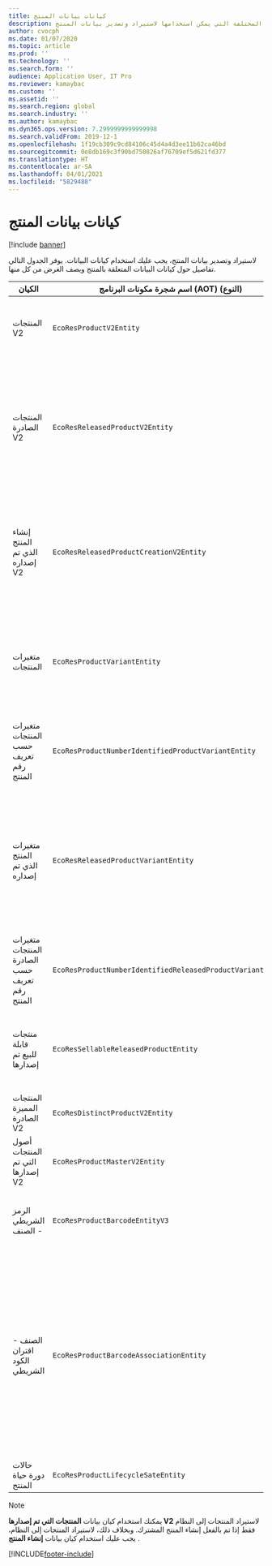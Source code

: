 ```yaml
---
title: كيانات بيانات المنتج
description: يوفر هذا الموضوع معلومات حول الكيانات المختلفة التي يمكن استخدامها لاستيراد وتصدير بيانات المنتج.
author: cvocph
ms.date: 01/07/2020
ms.topic: article
ms.prod: ''
ms.technology: ''
ms.search.form: ''
audience: Application User, IT Pro
ms.reviewer: kamaybac
ms.custom: ''
ms.assetid: ''
ms.search.region: global
ms.search.industry: ''
ms.author: kamaybac
ms.dyn365.ops.version: 7.2999999999999998
ms.search.validFrom: 2019-12-1
ms.openlocfilehash: 1f19cb309c9cd84106c45d4a4d3ee11b62ca46bd
ms.sourcegitcommit: 0e8db169c3f90bd750826af76709ef5d621fd377
ms.translationtype: HT
ms.contentlocale: ar-SA
ms.lasthandoff: 04/01/2021
ms.locfileid: "5829488"
---
```

# <a name="product-data-entities"></a>كيانات بيانات المنتج

[!include [banner](../includes/banner.md)]

لاستيراد وتصدير بيانات المنتج، يجب عليك استخدام كيانات البيانات. يوفر الجدول التالي تفاصيل حول كيانات البيانات المتعلقة بالمنتج ويصف الغرض من كل منها.

| الكيان | اسم شجرة مكونات البرنامج (AOT) (النوع) | الملاحظات |
|--------|-------------------------------------------|-------|
| المنتجات V2 | `EcoResProductV2Entity` | ويُستخدم هذا الكيان لاستيراد وتصدير المنتجات المتميزة والمنتجات الرئيسية. إنها تسمح للحصول على التحديثات. لا يدعم عمليات SQL المستندة إلى مجموعة. يتم تمكينه لبروتوكول البيانات المفتوحة (OData). |
| المنتجات الصادرة V2 | `EcoResReleasedProductV2Entity` | ويُستخدم هذا الكيان لاستيراد وتصدير المنتجات الصادرة‬، المنتجات المتميزة والمنتجات الرئيسية. إنها تسمح للحصول على التحديثات. يتطلب أن يتم إنشاء المنتج المشترك بالفعل. عند استيراد منتج جديد تم إصداره، يحدث إصدار للمنتج المشترك. وهناك أيضا كيانات منفصلة يمكن استخدامها لاستيراد وتصدير المنتجات الرئيسية التي تم إصدارها وإصدار متغيرات مميزه. لا يعتمد هذا الكيان عمليات SQL المستندة إلى مجموعة أو عمليات الحذف. تم تمكينه ل OData. |
| إنشاء المنتج الذي تم إصداره V2 | `EcoResReleasedProductCreationV2Entity` | يتم استخدام هذا الكيان لاستيراد المنتجات المشتركة والمنتجات التي تم إصدارها في خطوه واحدة. على الرغم من أنه يدعم الصادرات، إلا أن هذا الاستخدام غير مستحسن، لأن الغرض من الكيان هو إنشاء المنتج. لا يدعم التحديثات. يدعم مجموعة محدودة من الحقول (الحقول المتوفرة في مربع حوار إنشاء المنتج). لا يدعم عمليات SQL المستندة إلى مجموعة. لا يتم كشفها من خلال OData. |
| متغيرات المنتجات | `EcoResProductVariantEntity` | يتم استخدام هذا الكيان لاستيراد وتصدير متغيرات المنتجات المشتركة. إنها تسمح للحصول على التحديثات. وهو يتطلب إنشاء قيم الابعاد الفعلية. مفتاح التكامل هو المنتج الرئيسي بالإضافة إلى أبعاد المنتج لا يدعم هذا الكيان عمليات SQL المستندة إلى مجموعة. تم تمكينه ل OData. وهو يدعم عمليات الحذف. لا يمكن تمديده من خلال إضافة أبعاد المنتج الجديد. |
| متغيرات المنتجات حسب تعريف رقم المنتج | `EcoResProductNumberIdentifiedProductVariantEntity` | يتم استخدام هذا الكيان لاستيراد وتصدير متغيرات المنتجات المشتركة. إنها تسمح للحصول على التحديثات. وهو يتطلب إنشاء قيم الابعاد الفعلية. مفتاح التكامل هو رقم المنتج (في حين أن مفتاح التكامل لكيان **متغيرات المنتج** هو المنتج الرئيسي بالإضافة إلى أبعاد المنتج). |
| متغيرات المنتج الذي تم إصداره | `EcoResReleasedProductVariantEntity` | يتم استخدام هذا الكيان لاستيراد وتصدير متغيرات المنتجات التي تم إصدارها. إنها تسمح للحصول على التحديثات. يتطلب أن يتم إنشاء متغيرات المنتج المشتركة الفعلية. عند استيراد متغير منتج جديد تم إصداره، يحدث إصدار متغير للمنتج المشترك. لا يدعم هذا الكيان عمليات SQL المستندة إلى مجموعة. تم تمكينه ل OData. على الرغم من أنه يدعم عمليات الحذف، إلا أن هذا الاستخدام يتسبب حاليًا في تلف البيانات نظرًا لوجود خطأ في النظام الأساسي الحالي. لا يمكن تمديد هذا الكيان من خلال إضافة أبعاد جديدة للمنتج. |
| متغيرات المنتجات الصادرة حسب تعريف رقم المنتج | `EcoResProductNumberIdentifiedReleasedProductVariantEntity` | يشبه هذا الكيان كيان **متغيرات المنتج الذي تم إصداره‬** ، ولكن مفتاح التكامل هو رقم المنتج بدلاً من المنتج الرئيسي بالإضافة إلى أبعاد المنتج. يمكن تمديده من خلال إضافة أبعاد المنتج الجديد. |
| منتجات قابلة للبيع تم إصدارها | `EcoResSellableReleasedProductEntity` | يُستخدم هذا الكيان لتصدير المنتجات القابلة للبيع فقط. المنتجات القابلة للبيع هي المنتجات التي تشتمل على المعلومات المطلوبة لكي يتم استخدامها في أمر المبيعات. تنطبق القواعد نفسها عند التحقق من صحة منتج باستخدام وظيفة **التحقق من الصحة** في صفحة **المنتج الذي تم إصداره**. |
| المنتجات المميزة الصادرة‬ V2 | `EcoResDistinctProductV2Entity` | يُستخدم هذا الكيان لتصدير المنتجات المميزة. يمكن أن تكون هذه المنتجات المميزة منتجات ومنتجات فرعية ومتغيرات منتجات. |
| أصول المنتجات التي تم إصدارها V2 | `EcoResProductMasterV2Entity` | يُستخدم هذا الكيان لاستيراد وتصدير أصول المنتجات. لم يتم تمكينه لإدارة البيانات. |
| الرمز الشريطي - الصنف | `EcoResProductBarcodeEntityV3` | يُستخدم هذا الكيان لتصدير المنتجات والأكواد الشريطية‬. لا تسمح هذه الوحدة بتعقب التغييرات أو التحديثات أو الحذف. لاستخدام تعقب التغييرات أو التحديثات أو الحذف في الرموز الشريطية ، استخدم الكيان **اقتران الكود بالصنف**. |
| الصنف - اقتران الكود الشريطي | `EcoResProductBarcodeAssociationEntity` | يُستخدم هذا الكيان لتصدير المنتجات والأكواد الشريطية‬. وهو يسمح بتعقب التغييرات والتحديثات والحذف. لاستخدام الكيان، يجب ان يتم تمكين الميزة *تحسينات الصنف والكود الشريطي* في [أداره الميزات](../../fin-ops-core/fin-ops/get-started/feature-management/feature-management-overview.md). مفتاح الكيان الخاص به هو `AssociationID`، والذي يقوم بإنشاء الاقتران بين الكود الشريطي والمنتج. لأضافه دعم لهذا المفتاح، `InventitemBarcodeAssociation`سيتم ملء الجدول لبيانات الرمز الشريطي للأصناف الموجودة عند تشغيل الميزة. يتم ملء الجدول باستخدام مهمة مجموعه وإذا كان جدول الكود الشريطي الخاص بك يحتوي علي عدد كبير من السجلات ، فقد يستغرق ذلك وقتا طويلا لتشغيل وظيفة المجموعة. التالي ، نوصي بالتخطيط لتمكين الميزة (التالي تشغيل وظيفة المجموعة) في الوقت الذي يناسب جدول الاعمال الخاص بك. |
| حالات دورة حياة المنتج | `EcoResProductLifecycleSateEntity` | يُستخدم هذا الكيان لاستيراد وتصدير حالات دورة حياة المنتج المختلفة التي يمكن تخصيصها لمنتج ما. |

> [!NOTE]
> يمكنك استخدام كيان بيانات **المنتجات التي تم إصدارها V2** لاستيراد المنتجات إلى النظام فقط إذا تم بالفعل إنشاء المنتج المشترك. وبخلاف ذلك، لاستيراد المنتجات إلى النظام، يجب عليك استخدام كيان بيانات **إنشاء المنتج** .


[!INCLUDE[footer-include](../../includes/footer-banner.md)]
